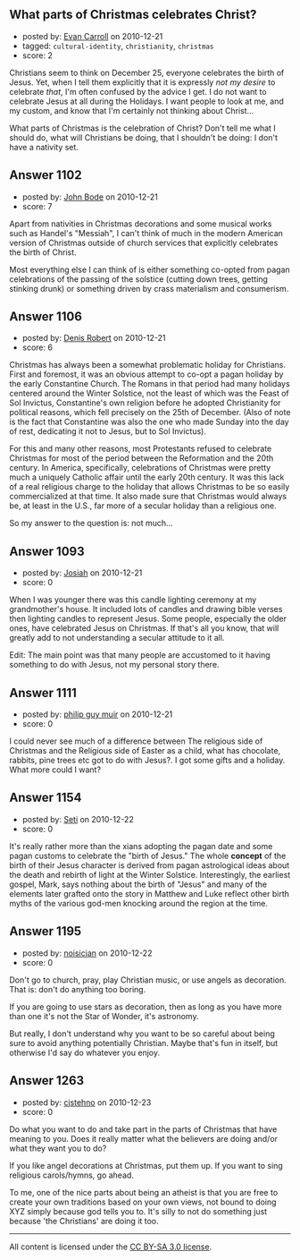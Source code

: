 ## What parts of Christmas celebrates Christ?

- posted by: [Evan Carroll](https://stackexchange.com/users/-1/5-evan-carroll) on 2010-12-21
- tagged: `cultural-identity`, `christianity`, `christmas`
- score: 2

Christians seem to think on December 25, everyone celebrates the birth of Jesus. Yet, when I tell them explicitly that it is expressly *not my desire* to celebrate *that*, I'm often confused by the advice I get. I do not want to celebrate Jesus at all during the Holidays. I want people to look at me, and my custom, and know that I'm certainly not thinking about Christ...

What parts of Christmas is the celebration of Christ? Don't tell me what I should do, what will Christians be doing, that I shouldn't be doing: I don't have a nativity set.


## Answer 1102

- posted by: [John Bode](https://stackexchange.com/users/-1/117-john-bode) on 2010-12-21
- score: 7

Apart from nativities in Christmas decorations and some musical works such as Handel's "Messiah", I can't think of much in the modern American version of Christmas outside of church services that explicitly celebrates the birth of Christ.    

Most everything else I can think of is either something co-opted from pagan celebrations of the passing of the solstice (cutting down trees, getting stinking drunk) or something driven by crass materialism and consumerism.  



## Answer 1106

- posted by: [Denis Robert](https://stackexchange.com/users/-1/122-denis-robert) on 2010-12-21
- score: 6

Christmas has always been a somewhat problematic holiday for Christians. First and foremost, it was an obvious attempt to co-opt a pagan holiday by the early Constantine Church. The Romans in that period had many holidays centered around the Winter Solstice, not the least of which was the Feast of Sol Invictus, Constantine's own religion before he adopted Christianity for political reasons, which fell precisely on the 25th of December. (Also of note is the fact that Constantine was also the one who made Sunday into the day of rest, dedicating it not to Jesus, but to Sol Invictus). 

For this and many other reasons, most Protestants refused to celebrate Christmas for most of the period between the Reformation and the 20th century. In America, specifically, celebrations of Christmas were pretty much a uniquely Catholic affair until the early 20th century. It was this lack of a real religious charge to the holiday that allows Christmas to be so easily commercialized at that time. It also made sure that Christmas would always be, at least in the U.S., far more of a secular holiday than a religious one.

So my answer to the question is: not much...




## Answer 1093

- posted by: [Josiah](https://stackexchange.com/users/-1/88-josiah) on 2010-12-21
- score: 0

When I was younger there was this candle lighting ceremony at my grandmother's house. It included lots of candles and drawing bible verses then lighting candles to represent Jesus. Some people, especially the older ones, have celebrated Jesus on Christmas. If that's all you know, that will greatly add to not understanding a secular attitude to it all.

Edit: The main point was that many people are accustomed to it having something to do with Jesus, not my personal story there.


## Answer 1111

- posted by: [philip guy muir](https://stackexchange.com/users/-1/182-philip-guy-muir) on 2010-12-21
- score: 0

I could never see much of a difference between The religious side of Christmas and the Religious side of Easter as a child, what has chocolate, rabbits, pine trees etc got to do with Jesus?. I got some gifts and a holiday. What more could I want?


## Answer 1154

- posted by: [Seti](https://stackexchange.com/users/-1/247-seti) on 2010-12-22
- score: 0

It's really rather more than the xians adopting the pagan date and some pagan customs to celebrate the "birth of Jesus." The whole **concept** of the birth of their Jesus character is derived from pagan astrological ideas about the death and rebirth of light at the Winter Solstice. Interestingly, the earliest gospel, Mark, says nothing about the birth of "Jesus" and many of the elements later grafted onto the story in Matthew and Luke reflect other birth myths of the various god-men knocking around the region at the time. 


## Answer 1195

- posted by: [noisician](https://stackexchange.com/users/-1/90-noisician) on 2010-12-22
- score: 0

Don't go to church, pray, play Christian music, or use angels as decoration. That is: don't do anything too boring. 

If you are going to use stars as decoration, then as long as you have more than one it's not the Star of Wonder, it's astronomy.

But really, I don't understand why you want to be so careful about being sure to avoid anything potentially Christian. Maybe that's fun in itself, but otherwise I'd say do whatever you enjoy.




## Answer 1263

- posted by: [cjstehno](https://stackexchange.com/users/-1/383-cjstehno) on 2010-12-23
- score: 0

Do what you want to do and take part in the parts of Christmas that have meaning to you. Does it really matter what the believers are doing and/or what they want you to do?

If you like angel decorations at Christmas, put them up. If you want to sing religious carols/hymns, go ahead.

To me, one of the nice parts about being an atheist is that you are free to create your own traditions based on your own views, not bound to doing XYZ simply because god tells you to. It's silly to not do something just because 'the Christians' are doing it too.



---

All content is licensed under the [CC BY-SA 3.0 license](https://creativecommons.org/licenses/by-sa/3.0/).
